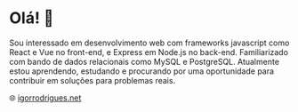 

# Olá! :wave:
Sou interessado em desenvolvimento web com frameworks javascript como React e Vue no front-end, e Express em Node.js no back-end. 
Familiarizado com bando de dados relacionais como MySQL e PostgreSQL.
Atualmente estou aprendendo, estudando e procurando por uma oportunidade para contribuir em soluções para problemas reais.

:globe_with_meridians: [igorrodrigues.net](https://igorrodrigues.net)

<!---
IgorRodriguesCo/IgorRodriguesCo is a ✨ special ✨ repository because its `README.md` (this file) appears on your GitHub profile.
You can click the Preview link to take a look at your changes.
--->
